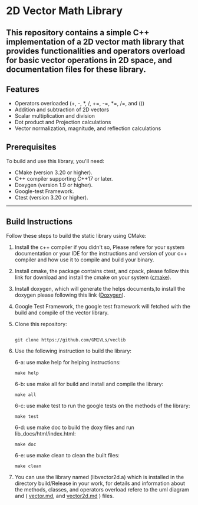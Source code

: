 # 2D Vector Math Library

This repository contains a simple C++ implementation of a 2D vector math library that provides functionalities and operators overload for basic vector operations in 2D space, and documentation files for these library.
------
## Features

- Operators overloaded (+, -, *, /, +=, -=, *=, /=, and ())
- Addition and subtraction of 2D vectors
- Scalar multiplication and division
- Dot product and Projection calculations
- Vector normalization, magnitude, and reflection calculations

## Prerequisites

To build and use this library, you'll need:

- CMake (version 3.20 or higher).
- C++ compiler supporting C++17 or later.
- Doxygen (version 1.9 or higher).
- Google-test Framework.
- Ctest (version 3.20 or higher).
------
## Build Instructions

Follow these steps to build the static library using CMake:

1. Install the c++ compiler if you didn't so, Please refere for your system documentation or your IDE for the instructions and version of your c++ compiler and how use it to compile and build your binary.

2. Install cmake, the package contains ctest, and cpack, please follow this link for download and install the cmake on your system ([cmake](https://gitlab.kitware.com/cmake/cmake)).

3. Install doxygen, which will generate the helps documents,to install the doxygen please following this link ([Doxygen](https://github.com/doxygen/doxygen)).

4. Google Test Framework, the google test framework will fetched with the build and compile of the vector library.

5. Clone this repository:
    ```git

    git clone https://github.com/GMIVLs/veclib

    ```

6. Use the following instruction to build the library:

   6-a: use make help for helping instructions:
   ```
   make help
   ```

   6-b: use make all for build and install and compile the library:
   ```
   make all
   ```

   6-c: use make test to run the google tests on the methods of the library:
   ```
   make test
   ```

   6-d: use make doc to build the doxy files and run lib_docs/html/index.html:
   ```
   make doc
   ```

   6-e: use make clean to clean the built files:
   ```
   make clean
   ```

7. You can use the library named (libvector2d.a) which is installed in the directory build/Release in your work, for details and information about the methods, classes, and operators overload refere to the uml diagram and ( [vector.md](lib_docs/uml/vector.md), and [vector2d.md](lib_docs/uml/vector2d.md) ) files.
